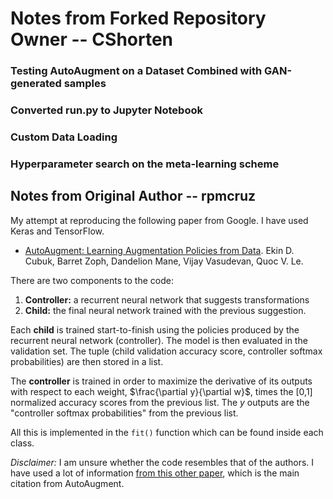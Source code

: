 # Notes from Forked Repository Owner -- CShorten

### Testing AutoAugment on a Dataset Combined with GAN-generated samples
### Converted run.py to Jupyter Notebook
### Custom Data Loading
### Hyperparameter search on the meta-learning scheme


## Notes from Original Author -- rpmcruz

My attempt at reproducing the following paper from Google. I have used Keras and TensorFlow.

* [AutoAugment: Learning Augmentation Policies from Data](https://arxiv.org/abs/1805.09501). Ekin D. Cubuk, Barret Zoph, Dandelion Mane, Vijay Vasudevan, Quoc V. Le.

There are two components to the code:

1. **Controller:** a recurrent neural network that suggests transformations
2. **Child:** the final neural network trained with the previous suggestion.

Each **child** is trained start-to-finish using the policies produced by the recurrent neural network (controller). The model is then evaluated in the validation set. The tuple (child validation accuracy score, controller softmax probabilities) are then stored in a list.

The **controller** is trained in order to maximize the derivative of its outputs with respect to each weight, $\frac{\partial y}{\partial w}$, times the [0,1] normalized accuracy scores from the previous list. The $y$ outputs are the "controller softmax probabilities" from the previous list.

All this is implemented in the `fit()` function which can be found inside each class.

*Disclaimer:* I am unsure whether the code resembles that of the authors. I have used a lot of information [from this other paper](https://arxiv.org/abs/1707.07012), which is the main citation from AutoAugment.
